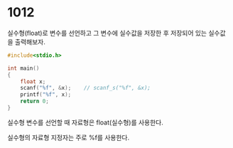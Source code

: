 # 1012

실수형(float)로 변수를 선언하고 그 변수에 실수값을 저장한 후
저장되어 있는 실수값을 출력해보자.

```c
#include<stdio.h>

int main()
{
	float x;
	scanf("%f", &x);    // scanf_s("%f", &x);
	printf("%f", x);
	return 0;
}
```

실수형 변수를 선언할 때 자료형은 float(실수형)를 사용한다.

실수형의 자료형 지정자는 주로 %f를 사용한다.